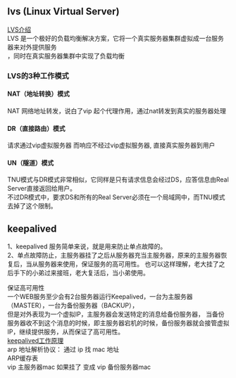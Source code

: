 ## lvs (Linux Virtual Server)  
[LVS介绍](https://blog.csdn.net/weixin_44006596/article/details/127981810)  
LVS 是一个极好的负载均衡解决方案，它将一个真实服务器集群虚拟成一台服务器来对外提供服务    
，同时在真实服务器集群中实现了负载均衡  
### LVS的3种工作模式  
#### NAT（地址转换）模式   
NAT 网络地址转发，说白了vip 起个代理作用，通过nat转发到真实的服务器处理    
#### DR（直接路由）模式   
请求通过vip虚拟服务器  而响应不经过vip虚拟服务器, 直接真实服务器到用户  
#### UN（隧道）模式  
TNU模式与DR模式非常相似，它同样是只有请求信息会经过DS，应答信息由Real Server直接返回给用户。    
不过DR模式中，要求DS和所有的Real Server必须在一个局域网中，而TNU模式去掉了这个限制。  


## keepalived  
1、keepalived 服务简单来说，就是用来防止单点故障的。  
2、单点故障防止，主服务器挂了之后从服务器充当主服务器，原来的主服务器恢复后，当从服务器来使用，保证服务的高可用性。 
也可以这样理解，老大挂了之后手下的小弟过来接班，老大复活后，当小弟使用。  

保证高可用性   
一个WEB服务至少会有2台服务器运行Keepalived，一台为主服务器（MASTER），一台为备份服务器（BACKUP），  
但是对外表现为一个虚拟IP，主服务器会发送特定的消息给备份服务器， 
当备份服务器收不到这个消息的时候，即主服务器宕机的时候，备份服务器就会接管虚拟IP，继续提供服务，从而保证了高可用性。  
[keepalived工作原理](https://blog.csdn.net/sugartang23/article/details/120515644)  
arp 地址解析协议： 通过 ip 找 mac 地址  
ARP缓存表  
vip  主服务器mac 如果挂了 变成   vip 备份服务器mac  





